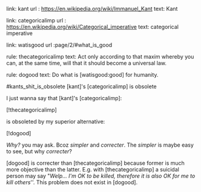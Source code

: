 link: kant
url : https://en.wikipedia.org/wiki/Immanuel_Kant
text: Kant

link: categoricalimp
url : https://en.wikipedia.org/wiki/Categorical_imperative
text: categorical imperative

link: watisgood
url :page/2/#what_is_good

rule: thecategoricalimp
text: Act only according to that maxim whereby you can, at the same time,
      will that it should become a universal law.

rule: dogood
text: Do what is [watisgood:good] for humanity.

#kants_shit_is_obsolete [kant]'s [categoricalimp] is obsolete

I just wanna say that [kant]'s [categoricalimp]:

[!thecategoricalimp]

is obsoleted by my superior alternative:

[!dogood]

_Why?_ you may ask.  Bcoz _simpler_ and _correcter_.  The _simpler_ is maybe
easy to see, but why _correcter_?

[dogood] is correcter than [thecategoricalimp] because former is much more
objective than the latter.  E.g. with [thecategoricalimp] a suicidal person may
say "_Welp... I'm OK to be killed, therefore it is also OK for me to kill
others_''.  This problem does not exist in [dogood].
